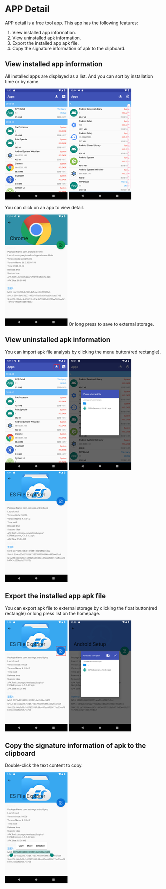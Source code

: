 # APP Detail #
APP detail is a free tool app. This app has the following features:</p>
1. View installed app information.  
2. View uninstalled apk information.  
3. Export the installed app apk file.  
4. Copy the signature information of apk to the clipboard.
## View installed app information ##
All installed apps are displayed as a list. And you can sort by installation time or by name.</p>
<img src="img\sort_time.png" width="200"/> <img src="img\sort_a.png" width="200"/></p>
You can click on an app to view detail.</p>
<img src="img\installed.png" width="200"/>
Or long press to save to external storage.
## View uninstalled apk information ##
You can import apk file analysis by clicking the menu button(red rectangle).</p>
<img src="img\apk.png" width="200"/> <img src="img\import.png" width="200"/> <img src="img\uninstalled.png" width="200"/></p>
## Export the installed app apk file ##
You can export apk file to external storage by clicking the float button(red rectangle) or long press list on the homepage.</p>
<img src="img\export.png" width="200"/> <img src="img\path.png" width="200"/></p>
## Copy the signature information of apk to the clipboard ##
Double-click the text content to copy.</p>
<img src="img\copy_info.png" width="200"/>